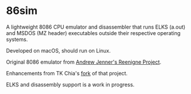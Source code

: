 # 86sim

A lightweight 8086 CPU emulator and disassembler that runs ELKS (a.out)
and MSDOS (MZ header) executables outside their respective operating systems.

Developed on macOS, should run on Linux.

Original 8086 emulator from [Andrew Jenner's Reenigne Project](https://github.com/reenigne/reenigne/tree/master/8088/86sim).

Enhancements from TK Chia's [fork](https://github.com/tkchia/reenigne/blob/master/8088/86sim/86sim.cpp) of that project.

ELKS and disassembly support is a work in progress.
